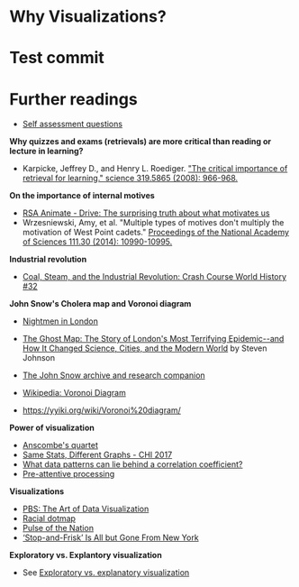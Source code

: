 # Why Visualizations?
# Test commit
# Further readings

- [Self assessment questions](http://bit.ly/dvizselfassess)

**Why quizzes and exams (retrievals) are more critical than reading or lecture in learning?**

- Karpicke, Jeffrey D., and Henry L. Roediger. ["The critical importance of retrieval for learning." science 319.5865 (2008): 966-968.](http://www.sciencemag.org/content/319/5865/966.short) 

**On the importance of internal motives**

- [RSA Animate - Drive: The surprising truth about what motivates us](https://www.youtube.com/watch?feature=player_detailpage&v=u6XAPnuFjJc)
- Wrzesniewski, Amy, et al. "Multiple types of motives don't multiply the motivation of West Point cadets." [Proceedings of the National Academy of Sciences 111.30 (2014): 10990-10995.](http://www.pnas.org/content/111/30/10990.short)

**Industrial revolution**

- [Coal, Steam, and the Industrial Revolution: Crash Course World History #32](https://www.youtube.com/watch?v=zhL5DCizj5c)

**John Snow's Cholera map and Voronoi diagram**

- [Nightmen in London](http://www.victorianweb.org/history/work/19.html)
- [The Ghost Map: The Story of London's Most Terrifying Epidemic--and How It Changed Science, Cities, and the Modern World](http://www.amazon.com/The-Ghost-Map-Terrifying-Epidemic/dp/1594482691) by Steven Johnson
- [The John Snow archive and research companion](https://johnsnow.matrix.msu.edu/book_images12.php)

- [Wikipedia: Voronoi Diagram](https://en.wikipedia.org/wiki/Voronoi_diagram)
- https://yyiki.org/wiki/Voronoi%20diagram/

**Power of visualization**

- [Anscombe's quartet](https://en.wikipedia.org/wiki/Anscombe%27s_quartet)
- [Same Stats, Different Graphs - CHI 2017](https://www.youtube.com/watch?v=DbJyPELmhJc)
- [What data patterns can lie behind a correlation coefficient?](https://figshare.com/articles/What_data_patterns_can_lie_behind_a_correlation_coefficient_blog_post_/6945335/1)
- [Pre-attentive processing](https://en.wikipedia.org/wiki/Pre-attentive_processing)

**Visualizations**

- [PBS: The Art of Data Visualization](https://www.youtube.com/watch?v=AdSZJzb-aX8#!)
- [Racial dotmap](http://demographics.coopercenter.org/DotMap/index.html)
- [Pulse of the Nation](http://www.ccs.neu.edu/home/amislove/twittermood/)
- [‘Stop-and-Frisk’ Is All but Gone From New York](http://www.nytimes.com/interactive/2014/09/19/nyregion/stop-and-frisk-is-all-but-gone-from-new-york.html?_r=0)

**Exploratory vs. Explantory visualization**

- See [Exploratory vs. explanatory visualization](https://github.com/yy/dviz-course/wiki/Exploratory-vs.-explanatory-visualization)

